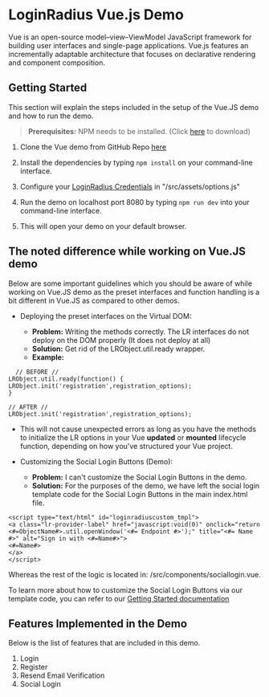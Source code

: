 # LoginRadius Vue.js Demo

Vue is an open-source model–view–ViewModel JavaScript framework for building user interfaces and single-page applications. Vue.js features an incrementally adaptable architecture that focuses on declarative rendering and component composition.

## Getting Started

This section will explain the steps included in the setup of the Vue.JS demo and how to run the demo.


>**Prerequisites:** NPM needs to be installed. (Click [here](https://nodejs.org/en/download/) to download)


1. Clone the Vue demo from  GitHub Repo [here](https://github.com/LoginRadius/demo/tree/v2-vue-demo)

2. Install the dependencies by typing `npm install` on your command-line interface.

3. Configure your [LoginRadius Credentials](https://www.loginradius.com/docs/api/v2/admin-console/platform-security/api-key-and-secret/) in "/src/assets/options.js"

4. Run the demo on localhost port 8080 by typing `npm run dev` into your command-line interface.
5. This will open your demo on your default browser.



## The noted difference while working on Vue.JS demo

Below are some important guidelines which you should be aware of while working on Vue.JS demo as the preset interfaces and function handling is a bit different in Vue.JS as compared to other demos.


- Deploying the preset interfaces on the Virtual DOM:

    - **Problem:** Writing the methods correctly. The LR interfaces do not deploy on the DOM properly (It does not deploy at all)
    - **Solution:**  Get rid of the LRObject.util.ready wrapper.
    - **Example:**

```
  // BEFORE //
LRObject.util.ready(function() {
LRObject.init('registration',registration_options);
}
 ```

```
// AFTER //
LRObject.init('registration',registration_options);
```
- This will not cause unexpected errors as long as you have the methods to initialize the LR options in your Vue **updated** or **mounted** lifecycle function, depending on how you've structured your Vue project.


- Customizing the Social Login Buttons (Demo):

    - **Problem:** I can't customize the Social Login Buttons in the demo.
    - **Solution:** For the purposes of the demo, we have left the social login template code for the Social Login Buttons in the main index.html file.

```
<script type="text/html" id="loginradiuscustom_tmpl">
<a class="lr-provider-label" href="javascript:void(0)" onclick="return <#=ObjectName#>.util.openWindow('<#= Endpoint #>');" title="<#= Name #>" alt="Sign in with <#=Name#>">
<#=Name#>
</a>
</script>
```

Whereas the rest of the logic is located in: /src/components/sociallogin.vue.

    
To learn more about how to customize the Social Login Buttons via our template code, you can refer to our [Getting Started documentation](https://www.loginradius.com/docs/api/v2/user-registration/user-registration-getting-started#sociallogin7)

## Features Implemented in the Demo

Below is the list of features that are included in this demo.


1. Login
2. Register
3. Resend Email Verification
4. Social Login



